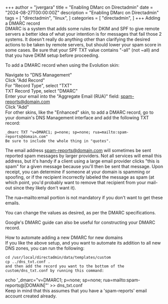 +++
author = "jvergara"
title = "Enabling DMarc on Directadmin"
date = "2024-08-27T00:00:00Z"
description = "Enabling DMarc on Directadmin"
tags = [
    "directadmin",
    "linux",
]
categories = [
    "directadmin",
]
+++
Adding a DMARC record  
DMARC is a system that adds some rules for DKIM and SPF to give remote servers a better idea of what your intention is for messages that fail those 2 systems. It doesn't really do anything other than clarifying the desired actions to be taken by remote servers, but should lower your spam score in some cases. Be sure that your SPF TXT value contains "-all" (not ~all) and that you have DKIM setup before proceeding.

To add a DMARC record when using the Evolution skin:

Navigate to "DNS Management"  
Click "Add Record"  
For "Record Type", select "TXT"  
TXT Record Type, select "DMARC"  
Enter your email into the "Aggregate Email (RUA)" field: spam-reports@domain.com  
Click "Add"  
For other skins, like the "Enhanced" skin, to add a DMARC record, go to your domain's DNS Management interface and add the following TXT record:

```
_dmarc TXT "v=DMARC1; p=none; sp=none; rua=mailto:spam-reports@domain.com"
Be sure to include the whole thing in "quotes".
```

The email address spam-reports@domain.com will sometimes be sent reported spam messages by larger providers. Not all services will email this address, but it's handy if a client using a large email provider clicks "this is spam" for a given message because you'll then be sent that message. Upon receipt, you can determine if someone at your domain is spamming or spoofing, or if the recipient incorrectly labeled the message as spam (at which point, you'd probably want to remove that recipient from your mail-out since they likely don't want it).

The rua=mailto:email portion is not mandatory if you don't want to get these emails.

You can change the values as desired, as per the DMARC specifications.

Google's DMARC guide can also be useful for constructing your DMARC record.

How to automate adding a new DMARC for new domains  
If you like the above setup, and you want to automate its addition to all new DNS zones, you can run the following:

```
cd /usr/local/directadmin/data/templates/custom
cp ../dns_txt.conf .
and then add the record you want to the bottom of the custom/dns_txt.conf by running this command:
```

echo '\_dmarc="v=DMARC1; p=none; sp=none; rua=mailto:spam-reports@|DOMAIN|"' >> dns\_txt.conf  
Keep in mind that this assumes that you have a 'spam-reports' email account created already.